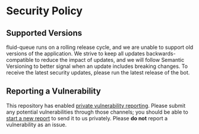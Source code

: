 # Security Policy

## Supported Versions

fluid-queue runs on a rolling release cycle, and we are unable to support old versions of the application. We strive to keep all updates backwards-compatible to reduce the impact of updates, and we will follow Semantic Versioning to better signal when an update includes breaking changes. To receive the latest security updates, please run the latest release of the bot.

## Reporting a Vulnerability

This repository has enabled [private vulnerability reporting]([link](https://docs.github.com/en/code-security/security-advisories/guidance-on-reporting-and-writing/privately-reporting-a-security-vulnerability)). Please submit any potential vulnerabilities through those channels; you should be able to [start a new report](https://github.com/fluid-queue/fluid-queue/security/advisories/new) to send it to us privately. Please **do not** report a vulnerability as an issue.